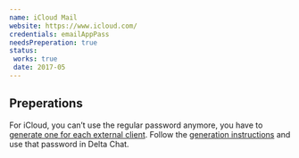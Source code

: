 ```yaml
---
name: iCloud Mail
website: https://www.icloud.com/
credentials: emailAppPass
needsPreperation: true
status:
 works: true
 date: 2017-05
---
```


## Preperations

For iCloud, you can’t use the regular password anymore, you have to [generate one for each external client](https://support.apple.com/en-gb/HT204397). Follow the [generation instructions](https://support.apple.com/en-us/HT202304) and use that password in Delta Chat.